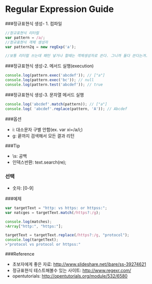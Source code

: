 # Regular Expression Guide

###정규표현식 생성- 1. 컴파일
```javascript
//정규표현식 리터럴
var pattern = /a/;
//정규표현식 객체 생성자
var pattern2q = new regExp('a');

//보통 리터럴 쓰는데 패턴 넣거나 할때는 객체생성자로 쓴다. 그니까 둘다 쓴다는겨.
```

###정규표현식 생성-2. 메서드 실행(execution)
```javascript
console.log(pattern.exec('abcdef')); // ["a"]
console.log(pattern.exec('bc')); // null
console.log(pattern.test('abcdef')); // true
```

###정규표현식 생성-3. 문자열 메서드 실행
```javascript
console.log('abcdef'.match(pattern)); // ["a"]
console.log( 'abcdef'.replace(pattern, 'A')); // Abcdef
```

###옵션
- i: 대소문자 구별 안함(ex. var xi=/a/i;)
- g: 끝까지 검색해서 모든 결과 리턴

###Tip
- \s: 공백
- 인덱스반환: text.search(re);

### 선택
- 숫자: [0-9]

###예제
```javascript
var targetText = "http: vs https: or httpss:";
var natcges = targetText.match(/https?:/g);

console.log(matches);
>Array["http:", "https:"];

targetText = targetText.replace(/https?:/g, "protocol");
console.log(targetText);
>"protocol vs protocol or httpss:"
```

###Reference
- 초보자에게 좋은 자료: http://www.slideshare.net/ibare/ss-39274621
- 정규표현식 테스트해볼수 있는 사이트: http://www.regexr.com/
- opentutorials: http://opentutorials.org/module/532/6580 
